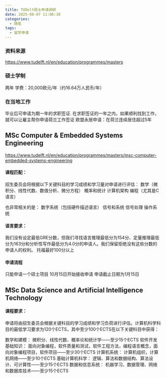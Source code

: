 ```yaml
---
title: TUDelt硕士申请调研
date: 2025-08-07 11:06:38
categories: 
  - 随笔
tags: 
  - 留学申请
---
```

### 资料来源

https://www.tudelft.nl/en/education/programmes/masters

### 硕士学制

两年
学费：20,000欧元/年（约16.64万人民币/年）

### 在当地工作

毕业后可申请为期一年的求职签证.
在求职签证的一年之内，如果顺利找到工作，就可以让雇主帮你申请荷兰工作签证
欧盟永居申请：在荷兰连续居住超过5年

## MSc Computer & Embedded Systems Engineering

https://www.tudelft.nl/en/education/programmes/masters/msc-computer-embedded-systems-engineering

#### 课程匹配：

招生委员会将根据以下关键科目的学习成绩和学习量对申请进行评估：
数学（微积分、线性代数、数值分析、微分方程）
概率和统计
计算机架构
编程（尤其是C语言）

也非常相关的是：
数字系统（包括硬件描述语言）
信号和系统
信号处理
操作系统

#### 语言要求：

我们没有设定最低GRE分数，但我们寻找语言推理最低分为154分、定量推理最低分为163分和分析性写作最低分为4.0分的申请人。我们保留拒绝没有这些分数的申请人的权利。
托福最好100分以上

#### 申请流程

只能申请一个硕士项目
10月15日开始接收申请
申请截止日期为1月15日

## MSc Data Science and Artificial Intelligence Technology

#### 课程要求：

申请将由招生委员会根据关键科目的学习成绩和学习负荷进行评估。计算机科学科目的最低学习要求为120个ECTS，其中至少100个ECTS在以下关键科目中获得：

数学和建模：
微积分、线性代数、概率论和统计学——至少15个ECTS
软件开发基础知识：
面向对象编程，软件质量和测试，软件工程方法，编程语言概念，面向对象编程项目，软件项目——至少30个ECTS
计算机系统：
计算机组织，计算机网络——至少10个ECTS
基础计算机科学：
逻辑、算法和数据结构、算法设计、可计算性——至少15个ECTS
数据和信息系统：
机器学习、数据管理、网络和数据库技术——至少15个ECTS
